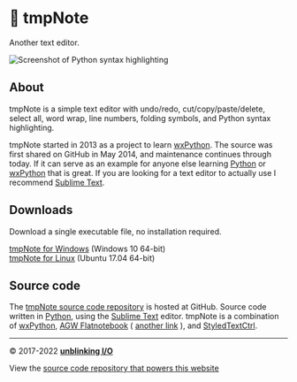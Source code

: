 # 📓 tmpNote  

Another text editor.  

![Screenshot of Python syntax highlighting](https://raw.githubusercontent.com/wiki/unblinking/tmpNote/tmpNote_screenshot_pythonSyntaxHighlighting.png)  

## About  

tmpNote is a simple text editor with undo/redo, cut/copy/paste/delete, select all, word wrap, line numbers, folding symbols, and Python syntax highlighting.  

tmpNote started in 2013 as a project to learn [wxPython](http://www.wxpython.org/). The source was first shared on GitHub in May 2014, and maintenance continues through today. If it can serve as an example for anyone else learning [Python](https://www.python.org/) or [wxPython](http://www.wxpython.org/) that is great. If you are looking for a text editor to actually use I recommend [Sublime Text](http://www.sublimetext.com/).  

## Downloads  

Download a single executable file, no installation required.  

[tmpNote for Windows](https://github.com/unblinking/tmpNote/releases/download/v0.0.7/tmpNote_windows10_64bit.exe) (Windows 10 64-bit)  
[tmpNote for Linux](https://github.com/unblinking/tmpNote/releases/download/v0.0.7/tmpNote_ubuntu1704_64bit) (Ubuntu 17.04 64-bit)  

## Source code  

The [tmpNote source code repository](https://github.com/unblinking/tmpNote) is hosted at GitHub. Source code written in [Python](https://www.python.org/), using the [Sublime Text](http://www.sublimetext.com/) editor. tmpNote is a combination of [wxPython](http://www.wxpython.org/), [AGW Flatnotebook](http://svn.wxwidgets.org/svn/wx/wxPython/3rdParty/AGW/agw/flatnotebook.py) ( [another link](https://docs.wxpython.org/wx.lib.agw.flatnotebook.html#module-wx.lib.agw.flatnotebook) ), and [StyledTextCtrl](https://docs.wxpython.org/wx.stc.StyledTextCtrl.html#wx.stc.StyledTextCtrl).  

___

© 2017-2022 [__unblinking I/O__](https://github.com/unblinking)  

View the [source code repository that powers this website](https://github.com/unblinking/www.tmpnote.com)  
